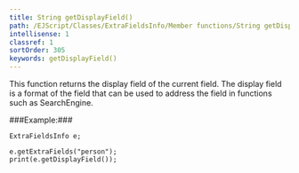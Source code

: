 ```yaml
---
title: String getDisplayField()
path: /EJScript/Classes/ExtraFieldsInfo/Member functions/String getDisplayField()
intellisense: 1
classref: 1
sortOrder: 305
keywords: getDisplayField()
---
```


This function returns the display field of the current field. The display field is a format of the field that can be used to address the field in functions such as SearchEngine.




###Example:###
    
    ExtraFieldsInfo e;
    
    e.getExtraFields("person");
    print(e.getDisplayField());


